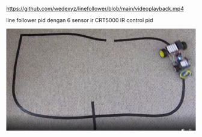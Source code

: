 https://github.com/wedexyz/linefollower/blob/main/videoplayback.mp4
<p>line follower pid dengan 6 sensor ir CRT5000 IR control pid</p>

<img src='https://github.com/wedexyz/linefollower/blob/main/Capture.PNG'></img>

